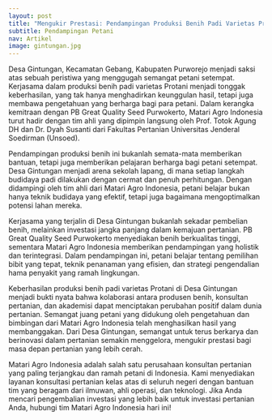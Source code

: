 ```yaml
---
layout: post
title: "Mengukir Prestasi: Pendampingan Produksi Benih Padi Varietas Protani di Desa Gintungan"
subtitle: Pendampingan Petani 
nav: Artikel
image: gintungan.jpg
---
```


Desa Gintungan, Kecamatan Gebang, Kabupaten Purworejo menjadi saksi atas sebuah peristiwa yang menggugah semangat petani setempat. Kerjasama dalam produksi benih padi varietas Protani menjadi tonggak keberhasilan, yang tak hanya menghadirkan keunggulan hasil, tetapi juga membawa pengetahuan yang berharga bagi para petani. Dalam kerangka kemitraan dengan PB Great Quality Seed Purwokerto, Matari Agro Indonesia turut hadir dengan tim ahli yang dipimpin langsung oleh Prof. Totok Agung DH dan Dr. Dyah Susanti dari Fakultas Pertanian Universitas Jenderal Soedirman (Unsoed).

Pendampingan produksi benih ini bukanlah semata-mata memberikan bantuan, tetapi juga memberikan pelajaran berharga bagi petani setempat. Desa Gintungan menjadi arena sekolah lapang, di mana setiap langkah budidaya padi dilakukan dengan cermat dan penuh perhitungan. Dengan didampingi oleh tim ahli dari Matari Agro Indonesia, petani belajar bukan hanya teknik budidaya yang efektif, tetapi juga bagaimana mengoptimalkan potensi lahan mereka.

Kerjasama yang terjalin di Desa Gintungan bukanlah sekadar pembelian benih, melainkan investasi jangka panjang dalam kemajuan pertanian. PB Great Quality Seed Purwokerto menyediakan benih berkualitas tinggi, sementara Matari Agro Indonesia memberikan pendampingan yang holistik dan terintegrasi. Dalam pendampingan ini, petani belajar tentang pemilihan bibit yang tepat, teknik penanaman yang efisien, dan strategi pengendalian hama penyakit yang ramah lingkungan.

Keberhasilan produksi benih padi varietas Protani di Desa Gintungan menjadi bukti nyata bahwa kolaborasi antara produsen benih, konsultan pertanian, dan akademisi dapat menciptakan perubahan positif dalam dunia pertanian. Semangat juang petani yang didukung oleh pengetahuan dan bimbingan dari Matari Agro Indonesia telah menghasilkan hasil yang membanggakan. Dari Desa Gintungan, semangat untuk terus berkarya dan berinovasi dalam pertanian semakin menggelora, mengukir prestasi bagi masa depan pertanian yang lebih cerah.

Matari Agro Indonesia adalah salah satu perusahaan konsultan pertanian yang paling terjangkau dan ramah petani di Indonesia. Kami menyediakan layanan konsultasi pertanian kelas atas di seluruh negeri dengan bantuan tim yang beragam dari ilmuwan, ahli operasi, dan teknologi. Jika Anda mencari pengembalian investasi yang lebih baik untuk investasi pertanian Anda, hubungi tim Matari Agro Indonesia hari ini!

